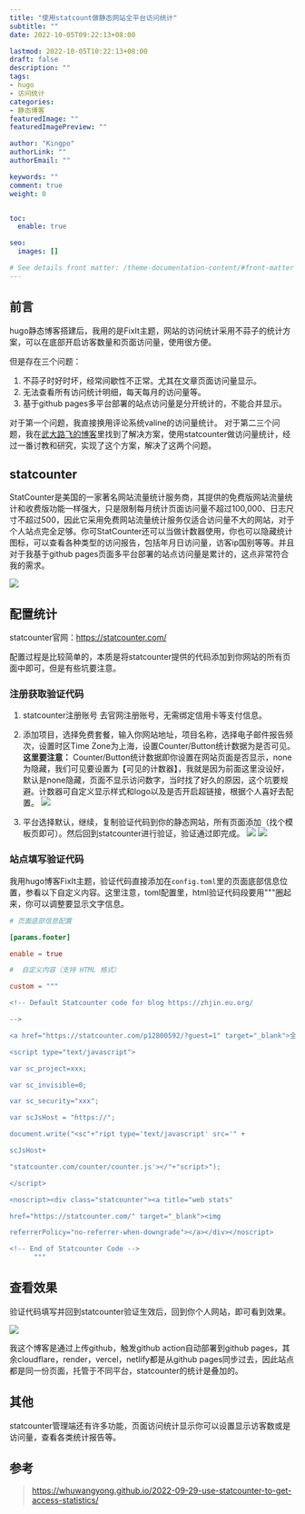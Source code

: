 ```yaml
---
title: "使用statcount做静态网站全平台访问统计"
subtitle: ""
date: 2022-10-05T09:22:13+08:00

lastmod: 2022-10-05T10:22:13+08:00
draft: false
description: ""
tags:
- hugo
- 访问统计
categories:
- 静态博客
featuredImage: ""
featuredImagePreview: ""

author: "Kingpo"
authorLink: ""
authorEmail: ""

keywords: ""
comment: true
weight: 0


toc:
  enable: true

seo:
  images: []

# See details front matter: /theme-documentation-content/#front-matter
---
```


<!--more-->

## 前言
hugo静态博客搭建后，我用的是FixIt主题，网站的访问统计采用不蒜子的统计方案，可以在底部开启访客数量和页面访问量，使用很方便。

但是存在三个问题：
1. 不蒜子时好时坏，经常间歇性不正常。尤其在文章页面访问量显示。
2. 无法查看所有访问统计明细，每天每月的访问量等。
3. 基于github pages多平台部署的站点访问量是分开统计的，不能合并显示。

对于第一个问题，我直接换用评论系统valine的访问量统计。
对于第二三个问题，我在[武大路飞的博客](https://whuwangyong.github.io/)里找到了解决方案，使用statcounter做访问量统计，经过一番讨教和研究，实现了这个方案，解决了这两个问题。


## statcounter
StatCounter是美国的一家著名网站流量统计服务商，其提供的免费版网站流量统计和收费版功能一样强大，只是限制每月统计页面访问量不超过100,000、日志尺寸不超过500，因此它采用免费网站流量统计服务仅适合访问量不大的网站，对于个人站点完全足够。你可StatCounter还可以当做计数器使用，你也可以隐藏统计图标，可以查看各种类型的访问报告，包括年月日访问量，访客ip国别等等。并且对于我基于github pages页面多平台部署的站点访问量是累计的，这点非常符合我的需求。

![](https://s3.bmp.ovh/imgs/2022/10/05/7367615351430187.png)

## 配置统计
statcounter官网：https://statcounter.com/

配置过程是比较简单的，本质是将statcounter提供的代码添加到你网站的所有页面中即可，但是有些坑要注意。

### 注册获取验证代码
1. statcounter注册账号
去官网注册账号，无需绑定信用卡等支付信息。

2. 添加项目，选择免费套餐，输入你网站地址，项目名称，选择电子邮件报告频次，设置时区Time Zone为上海，设置Counter/Button统计数据为是否可见。**这里要注意：** Counter/Button统计数据即你设置在网站页面是否显示，none为隐藏，我们可见要设置为【可见的计数器】，我就是因为前面这里没设好，默认是none隐藏，页面不显示访问数字，当时找了好久的原因，这个坑要规避。计数器可自定义显示样式和logo以及是否开启超链接，根据个人喜好去配置。
 ![](https://s3.bmp.ovh/imgs/2022/10/05/6f0000559434cb88.png)

3. 平台选择默认，继续，复制验证代码到你的静态网站，所有页面添加（找个模板页即可）。然后回到statcounter进行验证，验证通过即完成。
![](https://s3.bmp.ovh/imgs/2022/10/05/7d37aa27d334b75f.png)
![](https://s3.bmp.ovh/imgs/2022/10/05/050ca223e5ca0bb3.png)

### 站点填写验证代码
我用hugo博客FixIt主题，验证代码直接添加在`config.toml`里的页面底部信息位置，参看以下自定义内容。这里注意，toml配置里，html验证代码段要用"""圈起来，你可以调整要显示文字信息。
```toml
# 页面底部信息配置

[params.footer]

enable = true

#  自定义内容（支持 HTML 格式）

custom = """

<!-- Default Statcounter code for blog https://zhjin.eu.org/

-->

<a href="https://statcounter.com/p12800592/?guest=1" target="_blank">全平台总访问统计</a>

<script type="text/javascript">

var sc_project=xxx;

var sc_invisible=0;

var sc_security="xxx";

var scJsHost = "https://";

document.write("<sc"+"ript type='text/javascript' src='" +

scJsHost+

"statcounter.com/counter/counter.js'></"+"script>");

</script>

<noscript><div class="statcounter"><a title="web stats"

href="https://statcounter.com/" target="_blank"><img

referrerPolicy="no-referrer-when-downgrade"></a></div></noscript>

<!-- End of Statcounter Code -->
      """
```

## 查看效果
验证代码填写并回到statcounter验证生效后，回到你个人网站，即可看到效果。

![](https://s3.bmp.ovh/imgs/2022/10/05/a4f4c8ca7b3089f2.png)

我这个博客是通过上传github，触发github action自动部署到github pages，其余cloudflare，render，vercel，netlify都是从github pages同步过去，因此站点都是同一份页面，托管于不同平台，statcounter的统计是叠加的。

## 其他
statcounter管理端还有许多功能，页面访问统计显示你可以设置显示访客数或是访问量，查看各类统计报告等。

## 参考
> https://whuwangyong.github.io/2022-09-29-use-statcounter-to-get-access-statistics/
